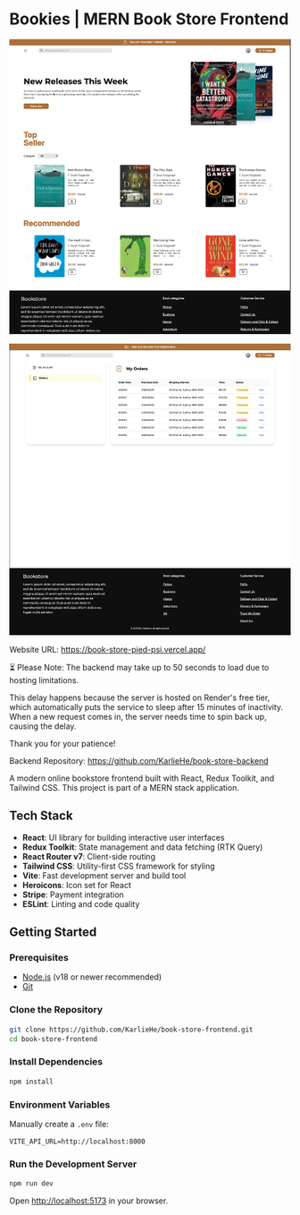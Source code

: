 # Bookies | MERN Book Store Frontend

![Homepage](src/assets/displays/homepage.png)

![Order Lists](src/assets/displays/userOrderLists.png)

Website URL: https://book-store-pied-psi.vercel.app/

⏳ Please Note:
The backend may take up to 50 seconds to load due to hosting limitations.

This delay happens because the server is hosted on Render's free tier, which automatically puts the service to sleep after 15 minutes of inactivity. When a new request comes in, the server needs time to spin back up, causing the delay.

Thank you for your patience!

Backend Repository: https://github.com/KarlieHe/book-store-backend

A modern online bookstore frontend built with React, Redux Toolkit, and Tailwind CSS. This project is part of a MERN stack application.

## Tech Stack

- **React**: UI library for building interactive user interfaces
- **Redux Toolkit**: State management and data fetching (RTK Query)
- **React Router v7**: Client-side routing
- **Tailwind CSS**: Utility-first CSS framework for styling
- **Vite**: Fast development server and build tool
- **Heroicons**: Icon set for React
- **Stripe**: Payment integration
- **ESLint**: Linting and code quality

## Getting Started

### Prerequisites

- [Node.js](https://nodejs.org/) (v18 or newer recommended)
- [Git](https://git-scm.com/)

### Clone the Repository

```sh
git clone https://github.com/KarlieHe/book-store-frontend.git
cd book-store-frontend
```

### Install Dependencies

```sh
npm install
```

### Environment Variables

Manually create a `.env` file:

```
VITE_API_URL=http://localhost:8000
```

### Run the Development Server

```sh
npm run dev
```

Open [http://localhost:5173](http://localhost:5173) in your browser.
